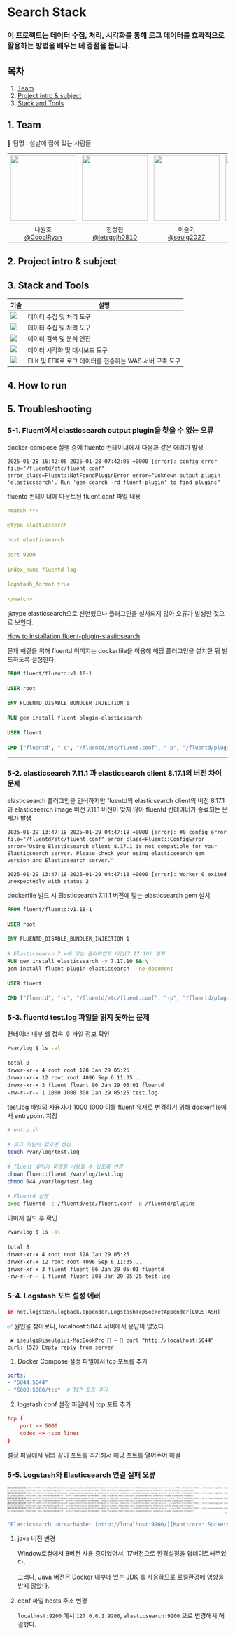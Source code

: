 #  Search Stack
### 이 프로젝트는 데이터 수집, 처리, 시각화를 통해 로그 데이터를 효과적으로 활용하는 방법을 배우는 데 중점을 둡니다.

## 목차
1. [Team](#1-team)
2. [Project intro & subject](#2-project-intro--subject)
3. [Stack and Tools](#3-stack-and-tools)


## 1. Team

👥 팀명 : 설날에 집에 있는 사람들

|<img src="https://avatars.githubusercontent.com/u/74342019?v=4" width="150" height="150"/>|<img src="https://avatars.githubusercontent.com/u/71498489?v=4" width="150" height="150"/>|<img src="https://avatars.githubusercontent.com/u/55776421?v=4" width="150" height="150"/>|<img src="https://avatars.githubusercontent.com/u/82265395?v=4" width="150" height="150"/>|<img src="https://avatars.githubusercontent.com/u/107902336?v=4" width="150" height="150"/>|
|:-:|:-:|:-:|:-:|:-:|
|나원호<br/>[@CooolRyan](https://github.com/CooolRyan)|한정현<br/>[@letsgojh0810](https://github.com/letsgojh0810)|이슬기<br/>[@seulg2027](https://github.com/seulg2027)|구민지<br/>[@minjee83](https://github.com/minjee83)|김대연<br/>[@dyoun12](https://github.com/dyoun12)|



## 2. Project intro & subject



## 3. Stack and Tools

| 기술           | 설명                         |
|----------------|------------------------------|
| <img src="https://img.shields.io/badge/fluentd-005571?style=for-the-badge&logo=fluentd&logoColor=white">   | 데이터 수집 및 처리 도구 |
| <img src="https://img.shields.io/badge/logstash-005571?style=for-the-badge&logo=logstash&logoColor=white">      | 데이터 수집 및 처리 도구      |
| <img src="https://img.shields.io/badge/elasticsearch-005571?style=for-the-badge&logo=elasticsearch&logoColor=white">    | 데이터 검색 및 분석 엔진      |
| <img src="https://img.shields.io/badge/kibana-005571?style=for-the-badge&logo=kibana&logoColor=white">        | 데이터 시각화 및 대시보드 도구 |
| <img src="https://img.shields.io/badge/spring boot-6DB33F?style=for-the-badge&logo=springboot&logoColor=white">        | ELK 및 EFK로 로그 데이터를 전송하는 WAS 서버 구축 도구  |


## 4. How to run


## 5. Troubleshooting

### 5-1. Fluent에서 elasticsearch output plugin을 찾을 수 없는 오류
docker-compose 실행 중에 fluentd 컨테이너에서 다음과 같은 에러가 발생

```
2025-01-28 16:42:06 2025-01-28 07:42:06 +0000 [error]: config error file="/fluentd/etc/fluent.conf" error_class=Fluent::NotFoundPluginError error="Unknown output plugin 'elasticsearch'. Run 'gem search -rd fluent-plugin' to find plugins"
```

fluentd 컨테이너에 마운트된 fluent.conf 파일 내용

``` yml
<match **>

@type elasticsearch

host elasticsearch

port 9200

index_name fluentd-log

logstash_format true

</match>
```

@type elasticsearch으로 선언했으나 플러그인을 설치되지 않아 오류가 발생한 것으로 보인다.


[How to installation fluent-plugin-slasticsearch](https://github.com/uken/fluent-plugin-elasticsearch?tab=readme-ov-file#installation)


문제 해결을 위해 fluentd 이미지는 dockerfile을 이용해 해당 플러그인을 설치한 뒤 빌드하도록 설정한다.

```dockerfile
FROM fluent/fluentd:v1.18-1

USER root

ENV FLUENTD_DISABLE_BUNDLER_INJECTION 1

RUN gem install fluent-plugin-elasticsearch
  
USER fluent

CMD ["fluentd", "-c", "/fluentd/etc/fluent.conf", "-p", "/fluentd/plugins"]
```

--- 

### 5-2. elasticsearch 7.11.1 과 elasticsearch client 8.17.1의 버전 차이 문제

elasticsearch 플러그인을 인식하지만 fluentd의 elasticsearch client의 버전 8.17.1과 elasticsearch image 버전 7.11.1 버전이 맞지 않아 fluentd 컨테이너가 종료되는 문제가 발생

```
2025-01-29 13:47:18 2025-01-29 04:47:18 +0000 [error]: #0 config error file="/fluentd/etc/fluent.conf" error_class=Fluent::ConfigError error="Using Elasticsearch client 8.17.1 is not compatible for your Elasticsearch server. Please check your using elasticsearch gem version and Elasticsearch server."

2025-01-29 13:47:18 2025-01-29 04:47:18 +0000 [error]: Worker 0 exited unexpectedly with status 2
```

dockerfile 빌드 시 Elasticsearch 7.11.1 버전에 맞는 elasticsearch gem 설치

```dockerfile
FROM fluent/fluentd:v1.18-1

USER root

ENV FLUENTD_DISABLE_BUNDLER_INJECTION 1

# Elasticsearch 7.x에 맞는 클라이언트 버전(7.17.10) 설치
RUN gem install elasticsearch -v 7.17.10 && \
gem install fluent-plugin-elasticsearch --no-document

USER fluent

CMD ["fluentd", "-c", "/fluentd/etc/fluent.conf", "-p", "/fluentd/plugins"]
```

### 5-3. fluentd test.log 파일을 읽지 못하는 문제
컨테이너 내부 쉘 접속 후 파일 정보 확인

``` bash
/var/log $ ls -al 

total 8 
drwxr-xr-x 4 root root 128 Jan 29 05:25 . 
drwxr-xr-x 12 root root 4096 Sep 6 11:35 .. 
drwxr-xr-x 3 fluent fluent 96 Jan 29 05:01 fluentd 
-rw-r--r-- 1 1000 1000 308 Jan 29 05:25 test.log
```

test.log 파일의 사용자가 1000 1000 이를 fluent 유저로 변경하기 위해 dockerfile에서 entrypoint 지정

```bash
# entry.sh

# 로그 파일이 없으면 생성
touch /var/log/test.log

# fluent 유저가 파일을 사용할 수 있도록 변경
chown fluent:fluent /var/log/test.log
chmod 644 /var/log/test.log

# Fluentd 실행
exec fluentd -c /fluentd/etc/fluent.conf -p /fluentd/plugins
```

이미지 빌드 후 확인

```bash
/var/log $ ls -al 

total 8 
drwxr-xr-x 4 root root 128 Jan 29 05:25 . 
drwxr-xr-x 12 root root 4096 Sep 6 11:35 .. 
drwxr-xr-x 3 fluent fluent 96 Jan 29 05:01 fluentd 
-rw-r--r-- 1 fluent fluent 308 Jan 29 05:25 test.log
```

### 5-4. Logstash 포트 설정 에러

```bash
in net.logstash.logback.appender.LogstashTcpSocketAppender[LOGSTASH] - Log destination localhost/<unresolved>:5044: Waiting 29959ms before attempting reconnection.
```

✅ 원인을 찾아보니, localhost:5044 서버에서 응답이 없었다.

```
 ✘ iseulgi@iseulgiui-MacBookPro  ~  curl "http://localhost:5044"
curl: (52) Empty reply from server
```

1. Docker Compose 설정 파일에서 tcp 포트를 추가

```yml
ports:
- "5044:5044"
- "5000:5000/tcp"  # TCP 포트 추가
```

2. logstash.conf 설정 파일에서 tcp 포트 추가

```conf
tcp {
    port => 5000
    codec => json_lines
}
```

설정 파일에서 위와 같이 포트를 추가해서 해당 포트를 열어주어 해결


### 5-5. Logstash와 Elasticsearch 연결 실패 오류

![alt text](./img/error01.png)

```bash
"Elasticsearch Unreachable: [http://localhost:9200/][Manticore::SocketException] Connection refused (Connection refused)"
```

1. java  버전 변경
    
    Window로컬에서 8버전 사용 중이었어서, 17버전으로 환경설정을 업데이트해주었다.

    그러나, Java 버전은 Docker 내부에 있는 JDK 를 사용하므로 로컬환경에 영향을 받지 않았다.
    
2. conf 파일 hosts 주소 변경
    
    `localhost:9200` 에서 `127.0.0.1:9200`, `elasticsearch:9200` 으로 변경해서 해결했다.


